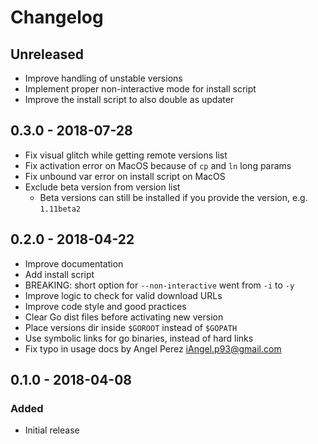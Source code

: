 Changelog
=========

## Unreleased

- Improve handling of unstable versions
- Implement proper non-interactive mode for install script
- Improve the install script to also double as updater


## 0.3.0 - 2018-07-28

- Fix visual glitch while getting remote versions list
- Fix activation error on MacOS because of `cp` and `ln` long params
- Fix unbound var error on install script on MacOS
- Exclude beta version from version list
  * Beta versions can still be installed if you provide the version, e.g. `1.11beta2`

## 0.2.0 - 2018-04-22

- Improve documentation
- Add install script
- BREAKING: short option for `--non-interactive` went from `-i` to `-y`
- Improve logic to check for valid download URLs
- Improve code style and good practices
- Clear Go dist files before activating new version
- Place versions dir inside `$GOROOT` instead of `$GOPATH`
- Use symbolic links for go binaries, instead of hard links
- Fix typo in usage docs by Angel Perez <iAngel.p93@gmail.com>

## 0.1.0 - 2018-04-08

### Added
- Initial release
